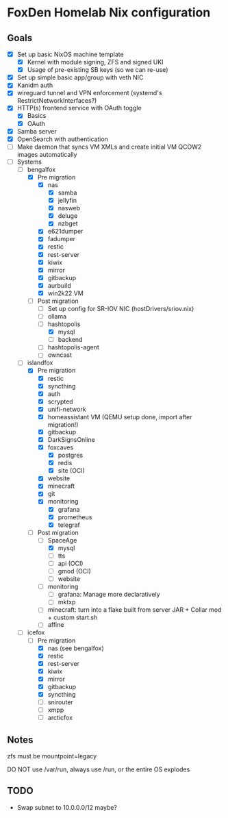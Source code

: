 # FoxDen Homelab Nix configuration

## Goals

- [x] Set up basic NixOS machine template
	- [x] Kernel with module signing, ZFS and signed UKI
	- [x] Usage of pre-existing SB keys (so we can re-use)
- [x] Set up simple basic app/group with veth NIC
- [x] Kanidm auth
- [x] wireguard tunnel and VPN enforcement (systemd's RestrictNetworkInterfaces?)
- [x] HTTP(s) frontend service with OAuth toggle
	- [x] Basics
	- [x] OAuth
- [x] Samba server
- [x] OpenSearch with authentication
- [ ] Make daemon that syncs VM XMLs and create initial VM QCOW2 images automatically
- [ ] Systems
	- [ ] bengalfox
		- [x] Pre migration
			- [x] nas
				- [x] samba
				- [x] jellyfin
				- [x] nasweb
				- [x] deluge
				- [x] nzbget
			- [x] e621dumper
			- [x] fadumper
			- [x] restic
			- [x] rest-server
			- [x] kiwix
			- [x] mirror
			- [x] gitbackup
			- [x] aurbuild
			- [x] win2k22 VM
		- [ ] Post migration
			- [ ] Set up config for SR-IOV NIC (hostDrivers/sriov.nix)
			- [ ] ollama
			- [ ] hashtopolis
				- [x] mysql
				- [ ] backend
			- [ ] hashtopolis-agent
			- [ ] owncast
	- [ ] islandfox
		- [x] Pre migration
			- [x] restic
			- [x] syncthing
			- [x] auth
			- [x] scrypted
			- [x] unifi-network
			- [x] homeassistant VM (QEMU setup done, import after migration!)
			- [x] gitbackup
			- [x] DarkSignsOnline
			- [x] foxcaves
				- [x] postgres
				- [x] redis
				- [x] site (OCI)
			- [x] website
			- [x] minecraft
			- [x] git
			- [x] monitoring
				- [x] grafana
				- [x] prometheus
				- [x] telegraf
		- [ ] Post migration
			- [ ] SpaceAge
				- [x] mysql
				- [ ] tts
				- [ ] api (OCI)
				- [ ] gmod (OCI)
				- [ ] website
			- [ ] monitoring
				- [ ] grafana: Manage more declaratively
				- [ ] mktxp
			- [ ] minecraft: turn into a flake built from server JAR + Collar mod + custom start.sh
			- [ ] affine
	- [ ] icefox
		- [ ] Pre migration
			- [x] nas (see bengalfox)
			- [x] restic
			- [x] rest-server
			- [x] kiwix
			- [x] mirror
			- [x] gitbackup
			- [x] syncthing
			- [ ] snirouter
			- [ ] xmpp
			- [ ] arcticfox

## Notes

zfs must be mountpoint=legacy

DO NOT use /var/run, always use /run, or the entire OS explodes

## TODO

- Swap subnet to 10.0.0.0/12 maybe?
